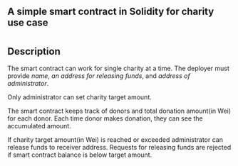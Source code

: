 ## A simple smart contract in Solidity for charity use case
#

## Description

The smart contract can work for single charity at a time. The deployer must provide *name*, *an address for releasing funds*, and *address of administrator*.

Only administrator can set charity target amount. 

The smart contract keeps track of donors and total donation amount(in Wei) for each donor. Each time donor makes donation, they can see the accumulated amount.

If charity target amount(in Wei) is reached or exceeded administrator can release funds to receiver address. Requests for releasing funds are rejected if smart contract balance is below target amount.

